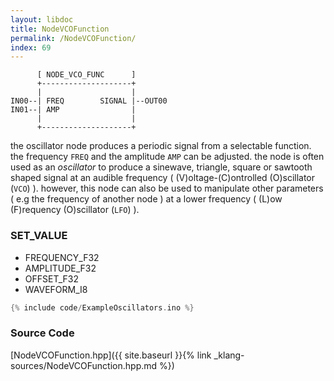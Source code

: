 ```yaml
---
layout: libdoc
title: NodeVCOFunction
permalink: /NodeVCOFunction/
index: 69
---
```


          [ NODE_VCO_FUNC      ]       
          +--------------------+       
          |                    |       
    IN00--| FREQ        SIGNAL |--OUT00
    IN01--| AMP                |       
          |                    |       
          +--------------------+       

the oscillator node produces a periodic signal from a selectable function. the frequency `FREQ` and the amplitude `AMP` can be adjusted. the node is often used as an *oscillator* to produce a sinewave, triangle, square or sawtooth shaped signal at an audible frequency ( (V)oltage-(C)ontrolled (O)scillator (`VCO`) ). however, this node can also be used to manipulate other parameters ( e.g the frequency of another node ) at a lower frequency ( (L)ow (F)requency (O)scillator (`LFO`) ).

### SET_VALUE

- FREQUENCY_F32
- AMPLITUDE_F32
- OFFSET_F32
- WAVEFORM_I8


```c
{% include code/ExampleOscillators.ino %}
```

### Source Code

[NodeVCOFunction.hpp]({{ site.baseurl }}{% link _klang-sources/NodeVCOFunction.hpp.md %})

